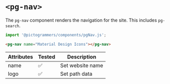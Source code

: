 # `<pg-nav>`

The `pg-nav` component renders the navigation for the site. This includes `pg-search`.

```typescript
import '@pictogrammers/components/pgNav.js';
```

```html
<pg-nav name="Material Design Icons"></pg-nav>
```

| Attributes | Tested   | Description |
| ---------- | -------- | ----------- |
| name       | &#x2705; | Set website name |
| logo       | &#x2705; | Set path data |